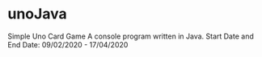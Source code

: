 # unoJava

Simple Uno Card Game
A console program written in Java.
Start Date and End Date: 09/02/2020 - 17/04/2020
